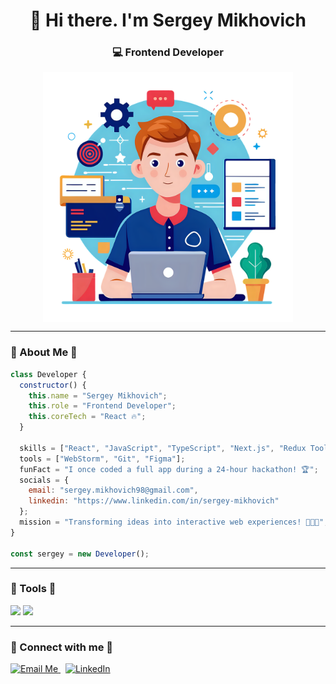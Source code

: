 <h1 align="center">👋 Hi there. I'm Sergey Mikhovich</h1>
<h3 align="center">💻 Frontend Developer</h3>

<p align="center">
  <img align="center" src="./developer.png" width="400" alt="Developer"/>
</p>

---

<h3>🪪 About Me 🪪</h3>

```js
class Developer {
  constructor() {
    this.name = "Sergey Mikhovich";
    this.role = "Frontend Developer";
    this.coreTech = "React 🔥";
  }

  skills = ["React", "JavaScript", "TypeScript", "Next.js", "Redux Toolkit", "CSS3", "HTML5"];
  tools = ["WebStorm", "Git", "Figma"];
  funFact = "I once coded a full app during a 24-hour hackathon! 🏆";
  socials = {
    email: "sergey.mikhovich98@gmail.com",
    linkedin: "https://www.linkedin.com/in/sergey-mikhovich"
  };
  mission = "Transforming ideas into interactive web experiences! 👨‍💻🌐";
}

const sergey = new Developer();
```

---

<h3>🚀 Tools 🚀</h3>

<p>
    <img src="https://skillicons.dev/icons?i=react,ts,js,redux,tailwind,styledcomponents,sass,postman" />
    <img src="https://skillicons.dev/icons?i=postgres,vite,html,css,figma,git,github,docker" />
 </p>

 ---

<h3>🤝 Connect with me 🤝</h3>

<p> 
   <a href="mailto:sergey.mikhovich98@gmail.com"> <img src="https://img.shields.io/badge/Email-Me-red?style=for-the-badge&logo=gmail" alt="Email Me" /> </a> &nbsp; <a href="https://www.linkedin.com/in/sergey-mikhovich" target="_blank"> <img src="https://img.shields.io/badge/LinkedIn-Connect-blue?style=for-the-badge&logo=linkedin" alt="LinkedIn" /> </a> </p>
